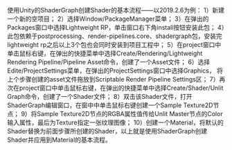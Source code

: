 使用Unity的ShaderGraph创建Shader的基本流程——以2019.2.6为例：
1）新建一个新的空项目；
2）选择Window/PackageManager菜单；
3）在弹出的Packages窗口中选择Lightweight RP，单击窗口右下角install按钮安装此包；
4）此包依赖于postprocessing、render-pipelines.core、shadergraph包，安装完lightweight rp之后以上3个包也会同时安装到项目工程中；
5）在project窗口中单击鼠标右键，在弹出的快捷菜单中选择Create/Rendering/Lightweight Rendering Pipeline/Pipeline Asset命令，创建了一个Asset文件；
6）选择Edite/ProjectSettings菜单，在弹出的ProjectSettings窗口中选择Graphics，
将上个步骤创建的asset文件拖放到Scriptable Render Pipeline Settings区；
7）再次在project窗口中单击鼠标右键，在弹出的快捷菜单中选择Create/Shader/Unlit Graph命令，创建了一个Shader文件；
8）双击该Shader文件，打开ShaderGraph编辑窗口，在窗中中单击鼠标右键创建一个Sample Texture2D节点；
9）将Sample Texture2D节点的RGBA属性值传给Unlit Master节点的Color输入属性，最后为Texture指定一张纹理图像；
10）创建一个Material，将默认的Shader替换为前面步骤所创建的Shader，以上就是使用ShaderGraph创建Shader并应用到Material的基本流程。
